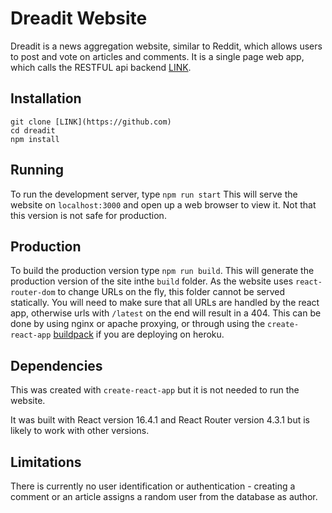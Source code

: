 # Dreadit Website

Dreadit is a news aggregation website, similar to Reddit, which allows users to post and vote on articles and comments. It is a single page web app, which calls the RESTFUL api backend [LINK](https://github.com/backend).


## Installation

    git clone [LINK](https://github.com)
    cd dreadit
    npm install

## Running

To run the development server, type `npm run start`
This will serve the website on `localhost:3000` and open up a web browser to view it. Not that this version is not safe for production.

## Production
To build the production version type `npm run build`. This will generate the production version of the site inthe `build` folder. As the website uses `react-router-dom` to change URLs on the fly, this folder cannot be served statically. You will need to make sure that all URLs are handled by the react app, otherwise urls with `/latest` on the end will result in a 404. This can be done by using nginx or apache proxying, or through using the `create-react-app` [buildpack](https://link.to.buildpack) if you are deploying on heroku.

## Dependencies

This was created with `create-react-app` but it is not needed to run the website.

It was built with React version 16.4.1 and React Router version 4.3.1 but is likely to work with other versions.

## Limitations
There is currently no user identification or authentication - creating a comment or an article assigns a random user from the database as author.